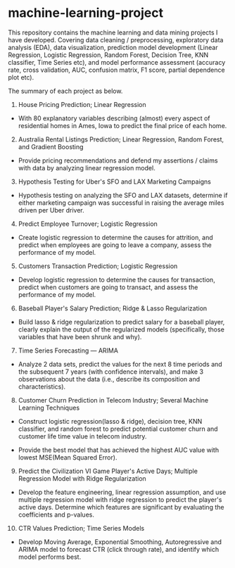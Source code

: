 # machine-learning-project

This repository contains the machine learning and data mining projects I have developed. Covering data cleaning / preprocessing, exploratory data analysis (EDA), data visualization, prediction model development (Linear Regression, Logistic Regression, Random Forest, Decision Tree, KNN classifier, Time Series etc), and model performance assessment (accuracy rate, cross validation, AUC, confusion matrix, F1 score, partial dependence plot etc).

The summary of each project as below.

1. House Pricing Prediction; Linear Regression

- With 80 explanatory variables describing (almost) every aspect of residential homes in Ames, Iowa to predict the final price of each home.

2. Australia Rental Listings Prediction; Linear Regression, Random Forest, and Gradient Boosting

- Provide pricing recommendations and defend my assertions / claims with data by analyzing linear regression model.

3. Hypothesis Testing for Uber's SFO and LAX Marketing Campaigns

- Hypothesis testing on analyzing the SFO and LAX datasets, determine if either marketing campaign was successful in raising the average miles driven per Uber driver.

4. Predict Employee Turnover; Logistic Regression

- Create logistic regression to determine the causes for attrition, and predict when employees are going to leave a company, assess the performance of my model.

5. Customers Transaction Prediction; Logistic Regression

- Develop logistic regression to determine the causes for transaction, predict when customers are going to transact, and assess the performance of my model.

6. Baseball Player's Salary Prediction; Ridge & Lasso Regularization

- Build lasso & ridge regularization to predict salary for a baseball player, clearly explain the output of the regularized models (specifically, those variables that have been shrunk and why).

7. Time Series Forecasting — ARIMA
- Analyze 2 data sets, predict the values for the next 8 time periods and the subsequent 7 years (with confidence intervals), and make 3 observations about the data (i.e., describe its composition and characteristics).

8. Customer Churn Prediction in Telecom Industry; Several Machine Learning Techniques

- Construct logistic regression(lasso & ridge), decision tree, KNN classifier, and random forest to predict potential customer churn and customer life time value in telecom industry. 

- Provide the best model that has achieved the highest AUC value with lowest MSE(Mean Squared Error).

9. Predict the Civilization VI Game Player's Active Days; Multiple Regression Model with Ridge Regularization

- Develop the feature engineering, linear regression assumption, and use multiple regression model with ridge regression to predict the player's active days. Determine which features are significant by evaluating the coefficients and p-values.

10. CTR Values Prediction; Time Series Models

- Develop Moving Average, Exponential Smoothing, Autoregressive and ARIMA model to forecast CTR (click through rate), and identify which model performs best. 




